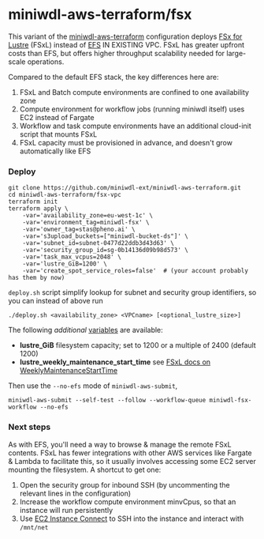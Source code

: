 # miniwdl-aws-terraform/fsx

This variant of the [miniwdl-aws-terraform](https://github.com/miniwdl-ext/miniwdl-aws-terraform) configuration deploys [FSx for Lustre](https://aws.amazon.com/fsx/lustre/) (FSxL) instead of [EFS](https://aws.amazon.com/efs/) IN EXISTING VPC. FSxL has greater upfront costs than EFS, but offers higher throughput scalability needed for large-scale operations.

Compared to the default EFS stack, the key differences here are:

1. FSxL and Batch compute environments are confined to one availability zone
2. Compute environment for workflow jobs (running miniwdl itself) uses EC2 instead of Fargate
3. Workflow and task compute environments have an additional cloud-init script that mounts FSxL
4. FSxL capacity must be provisioned in advance, and doesn't grow automatically like EFS

### Deploy

```
git clone https://github.com/miniwdl-ext/miniwdl-aws-terraform.git
cd miniwdl-aws-terraform/fsx-vpc
terraform init
terraform apply \
    -var='availability_zone=eu-west-1c' \
    -var='environment_tag=miniwdl-fsx' \
    -var='owner_tag=stas@pheno.ai' \
    -var='s3upload_buckets=["miniwdl-bucket-ds"]' \
    -var='subnet_id=subnet-0477d22ddb3d43d63' \
    -var='security_group_id=sg-0b14136d09b98d573' \
    -var='task_max_vcpus=2048' \
    -var='lustre_GiB=1200' \
    -var='create_spot_service_roles=false'  # (your account probably has them by now)
```

`deploy.sh` script simplify lookup for subnet and security group identifiers, so you can instead of above run
```
./deploy.sh <availability_zone> <VPCname> [<optional_lustre_size>]
```

The following *additional* [variables](variables.tf) are available:

* **lustre_GiB** filesystem capacity; set to 1200 or a multiple of 2400 (default 1200)
* **lustre_weekly_maintenance_start_time** see [FSxL docs on WeeklyMaintenanceStartTime](https://docs.aws.amazon.com/fsx/latest/APIReference/API_UpdateFileSystemLustreConfiguration.html)

Then use the `--no-efs` mode of `miniwdl-aws-submit`,

```
miniwdl-aws-submit --self-test --follow --workflow-queue miniwdl-fsx-workflow --no-efs
```

### Next steps

As with EFS, you'll need a way to browse & manage the remote FSxL contents. FSxL has fewer integrations with other AWS services like Fargate & Lambda to facilitate this, so it usually involves accessing some EC2 server mounting the filesystem. A shortcut to get one:

1. Open the security group for inbound SSH (by uncommenting the relevant lines in the configuration)
2. Increase the workflow compute environment minvCpus, so that an instance will run persistently
3. Use [EC2 Instance Connect](https://docs.aws.amazon.com/AWSEC2/latest/UserGuide/ec2-instance-connect-methods.html#connect-options) to SSH into the instance and interact with `/mnt/net`
